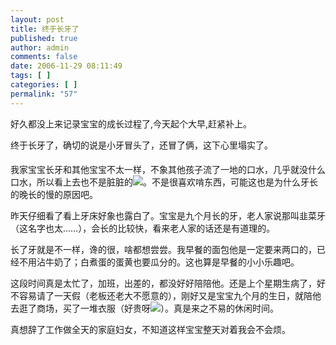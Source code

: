 ```yaml
---
layout: post
title: 终于长牙了
published: true
author: admin
comments: false
date: 2006-11-29 08:11:49
tags: [ ]
categories: [ ]
permalink: "57"
---
```

好久都没上来记录宝宝的成长过程了,今天起个大早,赶紧补上。


  


终于长牙了，确切的说是小牙冒头了，还冒了俩，这下心里塌实了。


  


我家宝宝长牙和其他宝宝不太一样，不象其他孩子流了一地的口水，几乎就没什么口水，所以看上去也不是脏脏的![][1]。不是很喜欢啃东西，可能这也是为什么牙长的晚长的慢的原因吧。


  


昨天仔细看了看上牙床好象也露白了。宝宝是九个月长的牙，老人家说那叫韭菜牙（这名字也太……），会长的比较快，看来老人家的话还是有道理的。


  


长了牙就是不一样，谗的很，啥都想尝尝。我早餐的面包他是一定要来两口的，已经不用沾牛奶了；白煮蛋的蛋黄也要瓜分的。这也算是早餐的小小乐趣吧。


  


这段时间真是太忙了，加班，出差的，都没好好陪陪他。还是上个星期生病了，好不容易请了一天假（老板还老大不愿意的），刚好又是宝宝九个月的生日，就陪他去逛了商场，买了一堆衣服（好贵呀![][2]）。真是来之不易的休闲时间。


  


真想辞了工作做全天的家庭妇女，不知道这样宝宝整天对着我会不会烦。


  


&nbsp;

 [1]: http://xujianian.com/jx/blog/images/emot/face44.gif
 [2]: http://xujianian.com/jx/blog/images/emot/face34.gif